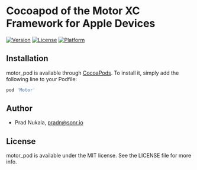 # Cocoapod of the Motor XC Framework for Apple Devices

[![Version](https://img.shields.io/cocoapods/v/motor_pod.svg?style=flat)](https://cocoapods.org/pods/Motor)
[![License](https://img.shields.io/cocoapods/l/motor_pod.svg?style=flat)](https://cocoapods.org/pods/Motor)
[![Platform](https://img.shields.io/cocoapods/p/motor_pod.svg?style=flat)](https://cocoapods.org/pods/Motor)

## Installation

motor_pod is available through [CocoaPods](https://cocoapods.org). To install
it, simply add the following line to your Podfile:

```ruby
pod 'Motor'
```

## Author

- Prad Nukala, pradn@sonr.io

## License

motor_pod is available under the MIT license. See the LICENSE file for more info.
